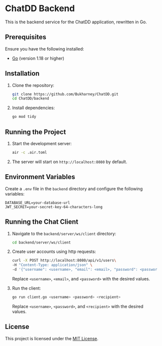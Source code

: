 # ChatDD Backend

This is the backend service for the ChatDD application, rewritten in Go.

## Prerequisites

Ensure you have the following installed:

- [Go](https://golang.org/) (version 1.18 or higher)

## Installation

1. Clone the repository:

   ```bash
   git clone https://github.com/Bukharney/ChatDD.git
   cd ChatDD/backend
   ```

2. Install dependencies:
   ```bash
   go mod tidy
   ```

## Running the Project

1. Start the development server:

   ```bash
   air -c .air.toml
   ```

2. The server will start on `http://localhost:8080` by default.

## Environment Variables

Create a `.env` file in the `backend` directory and configure the following variables:

```
DATABASE_URL=your-database-url
JWT_SECRET=your-secret-key-64-characters-long
```

## Running the Chat Client

1. Navigate to the `backend/server/ws/client` directory:

   ```bash
   cd backend/server/ws/client
   ```

2. Create user accounts using http requests:

   ```bash
   curl -X POST http://localhost:8080/api/v1/users\
   -H "Content-Type: application/json" \
   -d '{"username": <username>, "email": <email>, "password": <password>}'
   ```

   Replace `<username>`, `<email>`, and `<password>` with the desired values.

3. Run the client:

   ```bash
   go run client.go <username> <password> <recipient>
   ```

   Replace `<username>`, `<password>`, and `<recipient>` with the desired values.

## License

This project is licensed under the [MIT License](LICENSE).
